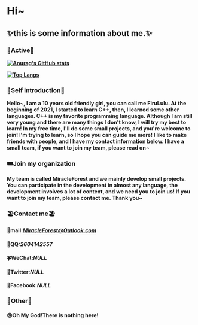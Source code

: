 # Hi~ 
## ✨this is some information about me.✨
### **🍰Active🍰**
**[![Anurag's GitHub stats](https://github-readme-stats.vercel.app/api?username=lovelylavender4&count_private=true&show_icons=true)](https://github.com/Lovelylavender4)**

**[![Top Langs](https://github-readme-stats.vercel.app/api/top-langs/?username=Lovelylavender4)](https://github.com/Lovelylavender4)**

### **🌼Self introduction🌼**
**Hello~, I am a 10 years old friendly girl, you can call me FiruLulu. At the beginning of 2021, I started to learn C++, then, I learned some other languages. C++ is my favorite programming language. Although I am still very young and there are many things I don't know, I will try my best to learn! In my free time, I'll do some small projects, and you're welcome to join! I'm trying to learn, so I hope you can guide me more! I like to make friends with people, and I have my contact information below. I have a small team, if you want to join my team, please read on~**


### **🎟️Join my organization**
**My team is called MiracleForest and we mainly develop small projects. You can participate in the development in almost any language, the development involves a lot of content, and we need you to join us! If you want to join my team, please contact me. Thank you~**


### **🏖️Contact me🏖️**
####   **🌸mail**:*MiracleForest@Outlook.com*
####   **🌴QQ**:*2604142557*
####   **🍀WeChat**:*NULL*
####   **🍄Twitter**:*NULL*
####   **🌟Facebook**:*NULL*

### **🌺Other🌺**
####   😢**Oh My God!There is nothing here!**
